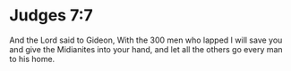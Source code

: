 # Judges 7:7

And the Lord said to Gideon, With the 300 men who lapped I will save you and give the Midianites into your hand, and let all the others go every man to his home.
